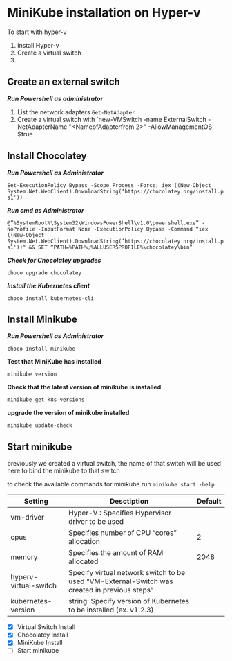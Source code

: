 # MiniKube installation on Hyper-v
To start with hyper-v
1. install Hyper-v
1. Create a virtual switch
1.

## Create an external switch
***Run Powershell as administrator***
1. List the network adapters `Get-NetAdapter`
1. Create a virtual switch with `new-VMSwitch -name ExternalSwitch -NetAdapterName "<NameofAdapterfrom 2>" -AllowManagementOS $true


## Install Chocolatey
***Run Powershell as Administrator***

`Set-ExecutionPolicy Bypass -Scope Process -Force; iex ((New-Object System.Net.WebClient).DownloadString(‘https://chocolatey.org/install.ps1'))`



***Run cmd as Administrator***

`@”%SystemRoot%\System32\WindowsPowerShell\v1.0\powershell.exe” -NoProfile -InputFormat None -ExecutionPolicy Bypass -Command “iex ((New-Object System.Net.WebClient).DownloadString(‘https://chocolatey.org/install.ps1'))" && SET “PATH=%PATH%;%ALLUSERSPROFILE%\chocolatey\bin”`

***Check for Chocolatey upgrades***

`choco upgrade chocolatey`

***Install the Kubernetes client***

`choco install kubernetes-cli`


## Install Minikube
***Run Powershell as Administrator***

`choco install minikube`

**Test that MiniKube has installed**

`minikube version`

**Check that the latest version of minikube is installed**

`minikube get-k8s-versions`

**upgrade the version of minikube installed**

`minikube update-check`

## Start minikube
previously we created a virtual switch, the name of that switch will be used here to bind the minikube to that switch

to check the available commands for minikube run
`minikube start -help`

|Setting|Desctiption|Default|
|--|--|--|
|vm-driver| Hyper-V : Specifies Hypervisor driver to be used||
|cpus|Specifies number of CPU “cores” allocation|2|
|memory|Specifies the amount of RAM allocated|2048|
|hyperv-virtual-switch |Specify virtual network switch to be used “VM-External-Switch was created in previous steps”||
|kubernetes-version| string: Specify version of Kubernetes to be installed (ex. v1.2.3)||

-  [x] Virtual Switch Install
-  [x] Chocolatey Install
-  [x] MiniKube Install
-  [ ] Start minikube

